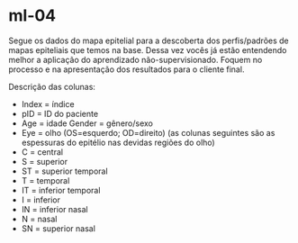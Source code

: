# ml-04
Segue os dados do mapa epitelial para a descoberta dos perfis/padrões de mapas epiteliais que temos na base. Dessa vez vocês já estão entendendo melhor a aplicação do aprendizado não-supervisionado. Foquem no processo e na apresentação dos resultados para o cliente final.

Descrição das colunas:
 - Index = índice
 - pID = ID do paciente
 - Age = idade
Gender = gênero/sexo
 - Eye = olho (OS=esquerdo; OD=direito)
(as colunas seguintes são as espessuras do epitélio nas devidas regiões do olho)
 - C = central
 - S = superior
 - ST = superior temporal
 - T = temporal
 - IT = inferior temporal
 - I = inferior
 - IN = inferior nasal
 - N = nasal
 - SN = superior nasal
